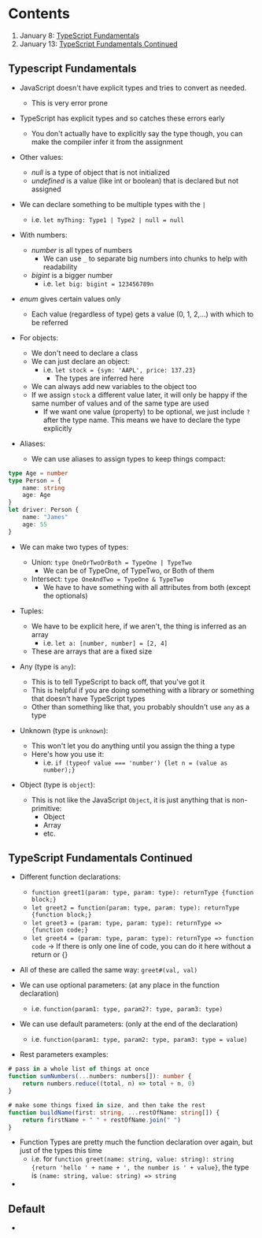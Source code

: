 # Contents

1. January 8: [TypeScript Fundamentals](#typescript-fundamentals)
2. January 13: [TypeScript Fundamentals Continued](#typescript-fundamentals-continued)


## Typescript Fundamentals
<!--{-->

- JavaScript doesn't have explicit types and tries to convert as needed.
    - This is very error prone
- TypeScript has explicit types and so catches these errors early
    - You don't actually have to explicitly say the type though, you can make the compiler infer it from the assignment

- Other values:
    - <i>null</i> is a type of object that is not initialized
    - <i>undefined</i> is a value (like int or boolean) that is declared but not assigned

- We can declare something to be multiple types with the `|`
    - i.e. `let myThing: Type1 | Type2 | null = null`

- With numbers:
    - <i>number</i> is all types of numbers
        - We can use `_` to separate big numbers into chunks to help with readability
    - <i>bigint</i> is a bigger number
        - i.e. `let big: bigint = 123456789n`

- <i>enum</i> gives certain values only
    - Each value (regardless of type) gets a value (0, 1, 2,...) with which to be referred

- For objects:
    - We don't need to declare a class
    - We can just declare an object:
        - i.e. `let stock = {sym: 'AAPL', price: 137.23}`
            - The types are inferred here
    - We can always add new variables to the object too
    - If we assign `stock` a different value later, it will only be happy if the same number of values and of the same type are used
        - If we want one value (property) to be optional, we just include `?` after the type name. This means we have to declare the type explicitly

- Aliases:
    - We can use aliases to assign types to keep things compact:

```ts
type Age = number
type Person = {
    name: string
    age: Age
}
let driver: Person {
    name: "James"
    age: 55
}
```

- We can make two types of types:
    - Union: `type OneOrTwoOrBoth = TypeOne | TypeTwo`
        - We can be of TypeOne, of TypeTwo, or Both of them
    - Intersect: `type OneAndTwo = TypeOne & TypeTwo`
        - We have to have something with all attributes from both (except the optionals)
- Tuples:
    - We have to be explicit here, if we aren't, the thing is inferred as an array
        - i.e. `let a: [number, number] = [2, 4]`
    - These are arrays that are a fixed size

- Any (type is `any`):
    - This is to tell TypeScript to back off, that you've got it
    - This is helpful if you are doing something with a library or something that doesn't have TypeScript types
    - Other than something like that, you probably shouldn't use `any` as a type

- Unknown (type is `unknown`):
    - This won't let you do anything until you assign the thing a type
    - Here's how you use it:
        - i.e. `if (typeof value === 'number') {let n = (value as number);}`

- Object (type is `object`):
    - This is not like the JavaScript `Object`, it is just anything that is non-primitive:
        - Object
        - Array
        - etc.

<!--}-->

## TypeScript Fundamentals Continued
<!--{-->

- Different function declarations:
    - `function greet1(param: type, param: type): returnType {function block;}`
    - `let greet2 = function(param: type, param: type): returnType {function block;}`
    - `let greet3 = (param: type, param: type): returnType => {function code;}`
    - `let greet4 = (param: type, param: type): returnType => function code` -> If there is only one line of code, you can do it here without a return or {}
- All of these are called the same way: `greet#(val, val)`

- We can use optional parameters: (at any place in the function declaration)
    - i.e. `function(param1: type, param2?: type, param3: type)`
- We can use default parameters: (only at the end of the declaration)
    - i.e. `function(param1: type, param2: type, param3: type = value)`

- Rest parameters examples:
```ts
# pass in a whole list of things at once
function sumNumbers(...numbers: numbers[]): number {
    return numbers.reduce((total, n) => total + n, 0)
}

# make some things fixed in size, and then take the rest
function buildName(first: string, ...restOfName: string[]) {
    return firstName + " " + restOfName.join(" ")
}
```

- Function Types are pretty much the function declaration over again, but just of the types this time
    - i.e. for `function greet(name: string, value: string): string {return 'hello ' + name + ', the number is ' + value}`, the type is `(name: string, value: string) => string`
- 

<!--}-->

## Default
<!--{-->

- 

<!--}-->
